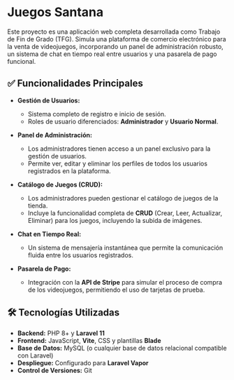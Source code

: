 # Juegos Santana

Este proyecto es una aplicación web completa desarrollada como Trabajo de Fin de Grado (TFG). Simula una plataforma de comercio electrónico para la venta de videojuegos, incorporando un panel de administración robusto, un sistema de chat en tiempo real entre usuarios y una pasarela de pago funcional.

## ✅ Funcionalidades Principales

* **Gestión de Usuarios:**
    * Sistema completo de registro e inicio de sesión.
    * Roles de usuario diferenciados: **Administrador** y **Usuario Normal**.

* **Panel de Administración:**
    * Los administradores tienen acceso a un panel exclusivo para la gestión de usuarios.
    * Permite ver, editar y eliminar los perfiles de todos los usuarios registrados en la plataforma.

* **Catálogo de Juegos (CRUD):**
    * Los administradores pueden gestionar el catálogo de juegos de la tienda.
    * Incluye la funcionalidad completa de **CRUD** (Crear, Leer, Actualizar, Eliminar) para los juegos, incluyendo la subida de imágenes.

* **Chat en Tiempo Real:**
    * Un sistema de mensajería instantánea que permite la comunicación fluida entre los usuarios registrados.

* **Pasarela de Pago:**
    * Integración con la **API de Stripe** para simular el proceso de compra de los videojuegos, permitiendo el uso de tarjetas de prueba.

## 🛠️ Tecnologías Utilizadas

* **Backend:** PHP 8+ y **Laravel 11**
* **Frontend:** JavaScript, **Vite**, CSS y plantillas **Blade**
* **Base de Datos:** MySQL (o cualquier base de datos relacional compatible con Laravel)
* **Despliegue:** Configurado para **Laravel Vapor**
* **Control de Versiones:** Git
